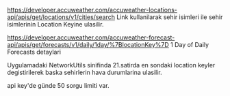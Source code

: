 https://developer.accuweather.com/accuweather-locations-api/apis/get/locations/v1/cities/search
	Link kullanilarak sehir isimleri ile sehir isimlerinin Location Keyine ulasilir.


https://developer.accuweather.com/accuweather-forecast-api/apis/get/forecasts/v1/daily/1day/%7BlocationKey%7D
	1 Day of Daily Forecasts detaylari


Uygulamadaki NetworkUtils sinifinda 21.satirda en sondaki location keyler degistirilerek baska sehirlerin hava durumlarina ulasilir.

api key'de günde 50 sorgu limiti var.

